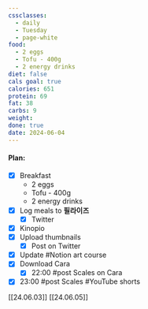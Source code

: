 ```yaml
---
cssclasses:
  - daily
  - Tuesday
  - page-white
food:
  - 2 eggs
  - Tofu - 400g
  - 2 energy drinks
diet: false
cals goal: true
calories: 651
protein: 69
fat: 38
carbs: 9
weight:
done: true
date: 2024-06-04
---
```

#### Plan:
- [x] Breakfast
	- 2 eggs
	- Tofu - 400g
	- 2 energy drinks
- [x] Log meals to **필라이즈**
	- [x] Twitter
- [x] Kinopio
- [x] Upload thumbnails
	- [x] Post on Twitter
- [x] Update #Notion art course
- [x] Download Cara
	- [x] 22:00 #post Scales on Cara
- [x] 23:00 #post Scales #YouTube shorts

[[24.06.03]]
[[24.06.05]]
